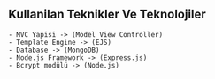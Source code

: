 ## Kullanilan Teknikler Ve Teknolojiler
    - MVC Yapisi -> (Model View Controller)
    - Template Engine -> (EJS)
    - Database -> (MongoDB)
    - Node.js Framework -> (Express.js)
    - Bcrypt modülü -> (Node.js)